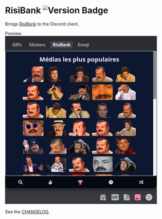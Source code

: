 # RisiBank ![Version Badge](https://img.shields.io/badge/version-4.1.2-blue)

Brings [RisiBank](https://risibank.fr/) to the Discord client.

Preview:  
![](preview.png)

See the [CHANGELOG](CHANGELOG.md).
